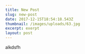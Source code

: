 ```yaml
---
title: New Post
slug: new-post
date: 2017-12-15T18:54:18.543Z
thumbnail: /images/uploads/63.jpg
excerpt: exerpt
layout: post
---
```

alkdsfh
